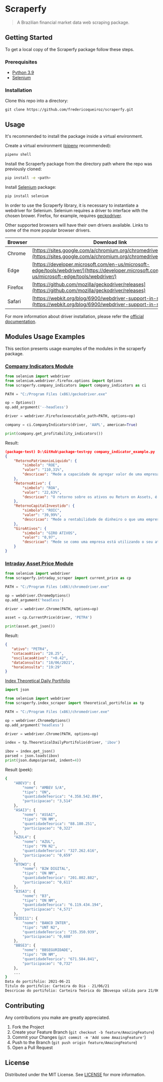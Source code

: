 # Scraperfy
> A Brazilian financial market data web scraping package.


## Getting Started

To get a local copy of the Scraperfy package follow these steps.

### Prerequisites

* [Python 3.9](https://www.python.org/downloads/)
* [Selenium](https://selenium-python.readthedocs.io/index.html)

### Installation

Clone this repo into a directory:
```
git clone https://github.com/fredericoqueiroz/scraperfy.git
```

## Usage

It's recommended to install the package inside a virtual environment.

Create a virtual environment ([pipenv](https://pypi.org/project/pipenv/) recommended):
```sh
pipenv shell
```

Install the Scraperfy package from the directory path where the repo was previously cloned:
```sh
pip install -e <path>
```

Install [Selenium](https://selenium-python.readthedocs.io/index.html) package:
```sh
pip install selenium
```

In order to use the Scraperfy library, it is necessary to instantiate a webdriver for Selenium. Selenium requires a driver to interface with the chosen brower. Firefox, for example, requires [geckodriver](https://github.com/mozilla/geckodriver/releases).

Other supported browsers will have their own drivers available. Links to some of the more popular browser drivers.

| Browser | Download link |
|---------|---|
| Chrome  | [https://sites.google.com/a/chromium.org/chromedriver/downloads](https://sites.google.com/a/chromium.org/chromedriver/downloads)  |
| Edge    | [https://developer.microsoft.com/en-us/microsoft-edge/tools/webdriver/](https://developer.microsoft.com/en-us/microsoft-edge/tools/webdriver/) |
| Firefox | [https://github.com/mozilla/geckodriver/releases](https://github.com/mozilla/geckodriver/releases) |
| Safari  | [https://webkit.org/blog/6900/webdriver-support-in-safari-10/](https://webkit.org/blog/6900/webdriver-support-in-safari-10/) |


For more information about driver installation, please refer the [official documentation](https://www.selenium.dev/documentation/en/webdriver/driver_requirements/).

## Modules Usage Examples

This section presents usage examples of the modules in the scraperfy package.

### [Company Indicators Module](https://github.com/fredericoqueiroz/scraperfy/blob/main/scraperfy/company_indicators/company_indicators.py)

```python
from selenium import webdriver
from selenium.webdriver.firefox.options import Options
from scraperfy.company_indicators import company_indicators as ci

PATH = "C:/Program Files (x86)/geckodriver.exe"

op = Options()
op.add_argument('--headless')

driver = webdriver.Firefox(executable_path=PATH, options=op)

company = ci.CompanyIndicators(driver, 'AAPL', american=True)

print(company.get_profitability_indicators())
```

Result:

```json
(package-test) D:\GitHub\package-test>py company_indicator_example.py
{
    "RetornoPatrimonioLiquido": {
        "simbolo": "ROE",
        "valor": "110,31%",
        "descricao": "Mede a capacidade de agregar valor de uma empresa a partir de seus próprios recursos e do dinheiro de investidores."
    },
    "RetornoAtivo": {
        "simbolo": "ROA",
        "valor": "22,63%",
        "descricao": "O retorno sobre os ativos ou Return on Assets, é um indicador de rentabilidade, que calcula a capacidade de uma empresa gerar lucro a partir dos seus ativos, além de indiretamente, indicar a eficiência dos seus gestores."
    },
    "RetornoCapitalInvestido": {
        "simbolo": "ROIC",
        "valor": "39,99%",
        "descricao": "Mede a rentabilidade de dinheiro o que uma empresa é capaz de gerar em razão de todo o capital investido, incluindo os aportes por meio de dívidas."
    },
    "GiroAtivos": {
        "simbolo": "GIRO ATIVOS",
        "valor": "0,97",
        "descricao": "Mede se como uma empresa está utilizando o seu ativo (bens, investimentos, estoque etc.) para produzir riqueza, através da venda de seus produtos e/ou serviços."
    }
}
```

### [Intraday Asset Price Module](https://github.com/fredericoqueiroz/scraperfy/blob/main/scraperfy/intraday_scraper/current_price.py)

```python
from selenium import webdriver
from scraperfy.intraday_scraper import current_price as cp

PATH = "C:/Program Files (x86)/chromedriver.exe"

op = webdriver.ChromeOptions()
op.add_argument('headless')

driver = webdriver.Chrome(PATH, options=op)

asset = cp.CurrentPrice(driver, 'PETR4')

print(asset.get_json())
```

Result:

```json
{
   "ativo": "PETR4",
   "cotacaoAtivo": "28.25",
   "oscilacaoAtivo": "+0.42",
   "dataConsulta": "18/06/2021",
   "horaConsulta": "19:29"
}
```

[Index Theoretical Daily Portifolio](https://github.com/fredericoqueiroz/scraperfy/blob/main/scraperfy/index_scraper/theoretical_portifolio.py)

```python
import json

from selenium import webdriver
from scraperfy.index_scraper import theoretical_portifolio as tp

PATH = "C:/Program Files (x86)/chromedriver.exe"

op = webdriver.ChromeOptions()
op.add_argument('headless')

driver = webdriver.Chrome(PATH, options=op)

index = tp.TheoreticalDailyPortifolio(driver, 'ibov')

ibov = index.get_json()
parsed = json.loads(ibov)
print(json.dumps(parsed, indent=4))
```
Result (peek):
```sh
{
    "ABEV3": {
        "nome": "AMBEV S/A",
        "tipo": "ON",
        "quantidadeTeorica": "4.358.542.894",
        "participacao": "3,514"
    },
    "ASAI3": {
        "nome": "ASSAI",
        "tipo": "ON NM",
        "quantidadeTeorica": "88.180.251",
        "participacao": "0,322"
    },
    "AZUL4": {
        "nome": "AZUL",
        "tipo": "PN N2",
        "quantidadeTeorica": "327.262.616",
        "participacao": "0,659"
    },
    "BTOW3": {
        "nome": "B2W DIGITAL",
        "tipo": "ON NM",
        "quantidadeTeorica": "201.802.882",
        "participacao": "0,611"
    },
    "B3SA3": {
        "nome": "B3",
        "tipo": "ON NM",
        "quantidadeTeorica": "6.119.434.194",
        "participacao": "4,571"
    },
    "BIDI11": {
        "nome": "BANCO INTER",
        "tipo": "UNT N2",
        "quantidadeTeorica": "235.350.939",
        "participacao": "0,688"
    },
    "BBSE3": {
        "nome": "BBSEGURIDADE",
        "tipo": "ON NM",
        "quantidadeTeorica": "671.584.841",
        "participacao": "0,732"
    },
    ...
}
Data do portifolio: 2021-06-21
Titulo do portifolio: Carteira do Dia - 21/06/21
Descricao do portifolio: Carteira Teórica do IBovespa válida para 21/06/21
```

## Contributing

Any contributions you make are greatly appreciated.

1. Fork the Project
2. Create your Feature Branch (`git checkout -b feature/AmazingFeature`)
3. Commit your Changes (`git commit -m 'Add some AmazingFeature'`)
4. Push to the Branch (`git push origin feature/AmazingFeature`)
5. Open a Pull Request

## License

Distributed under the MIT License. See [LICENSE](https://github.com/fredericoqueiroz/scraperfy/blob/main/LICENSE) for more information.